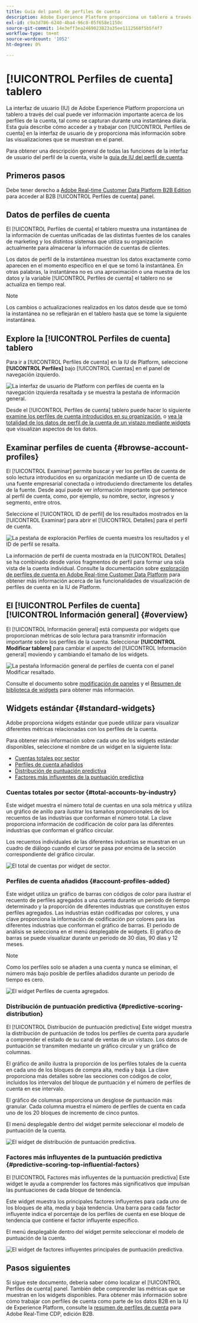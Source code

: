 ```yaml
---
title: Guía del panel de perfiles de cuenta
description: Adobe Experience Platform proporciona un tablero a través del cual puede ver información importante acerca de los perfiles de cuenta B2B de su organización.
exl-id: c9a3d786-6240-4ba4-96c8-05f658e1150c
source-git-commit: 14e3eff3ea2469023823a35ee1112568f5b5f4f7
workflow-type: tm+mt
source-wordcount: '1052'
ht-degree: 0%

---
```


# [!UICONTROL Perfiles de cuenta] tablero

La interfaz de usuario (IU) de Adobe Experience Platform proporciona un tablero a través del cual puede ver información importante acerca de los perfiles de la cuenta, tal como se capturan durante una instantánea diaria. Esta guía describe cómo acceder a y trabajar con [!UICONTROL Perfiles de cuenta] en la interfaz de usuario de y proporciona más información sobre las visualizaciones que se muestran en el panel.

Para obtener una descripción general de todas las funciones de la interfaz de usuario del perfil de la cuenta, visite la [guía de IU del perfil de cuenta](../../rtcdp/accounts/account-profile-ui-guide.md).

## Primeros pasos

Debe tener derecho a [Adobe Real-time Customer Data Platform B2B Edition](../../rtcdp/b2b-overview.md) para acceder al B2B [!UICONTROL Perfiles de cuenta] panel.

## Datos de perfiles de cuenta

El [!UICONTROL Perfiles de cuenta] el tablero muestra una instantánea de la información de cuentas unificadas de las distintas fuentes de los canales de marketing y los distintos sistemas que utiliza su organización actualmente para almacenar la información de cuentas de clientes.

Los datos de perfil de la instantánea muestran los datos exactamente como aparecen en el momento específico en el que se tomó la instantánea. En otras palabras, la instantánea no es una aproximación o una muestra de los datos y la variable [!UICONTROL Perfiles de cuenta] el tablero no se actualiza en tiempo real.

>[!NOTE]
>
>Los cambios o actualizaciones realizados en los datos desde que se tomó la instantánea no se reflejarán en el tablero hasta que se tome la siguiente instantánea.

## Explore la [!UICONTROL Perfiles de cuenta] tablero

Para ir a [!UICONTROL Perfiles de cuenta] en la IU de Platform, seleccione **[!UICONTROL Perfiles]** bajo [!UICONTROL Cuentas] en el panel de navegación izquierdo.

![La interfaz de usuario de Platform con perfiles de cuenta en la navegación izquierda resaltada y se muestra la pestaña de información general.](../images/account-profiles/account-profiles-dashboard.png)

Desde el [!UICONTROL Perfiles de cuenta] tablero puede hacer lo siguiente [examine los perfiles de cuenta introducidos en su organización](#browse-account-profiles), o [vea la totalidad de los datos de perfil de la cuenta de un vistazo mediante widgets](#standard-widgets) que visualizan aspectos de los datos.

## Examinar perfiles de cuenta {#browse-account-profiles}

El [!UICONTROL Examinar] permite buscar y ver los perfiles de cuenta de solo lectura introducidos en su organización mediante un ID de cuenta de una fuente empresarial conectada o introduciendo directamente los detalles de la fuente. Desde aquí puede ver información importante que pertenece al perfil de cuenta, como, por ejemplo, su nombre, sector, ingresos y segmento, entre otros.

Seleccione el [!UICONTROL ID de perfil] de los resultados mostrados en la [!UICONTROL Examinar] para abrir el [!UICONTROL Detalles] para el perfil de cuenta.

![La pestaña de exploración Perfiles de cuenta muestra los resultados y el ID de perfil se resalta.](../images/account-profiles/account-profiles-browse-tab.png)

La información de perfil de cuenta mostrada en la [!UICONTROL Detalles] se ha combinado desde varios fragmentos de perfil para formar una sola vista de la cuenta individual. Consulte la documentación sobre [exploración de perfiles de cuenta en Adobe Real-time Customer Data Platform](../../rtcdp/accounts/account-profile-ui-guide.md#browse-account-profiles) para obtener más información acerca de las funcionalidades de visualización de perfiles de cuenta en la IU de Platform.

## El [!UICONTROL Perfiles de cuenta] [!UICONTROL Información general] {#overview}

El [!UICONTROL Información general] está compuesta por widgets que proporcionan métricas de solo lectura para transmitir información importante sobre los perfiles de la cuenta. Seleccionar **[!UICONTROL Modificar tablero]** para cambiar el aspecto del [!UICONTROL Información general] moviendo y cambiando el tamaño de los widgets.

![La pestaña Información general de perfiles de cuenta con el panel Modificar resaltado.](../images/account-profiles/modify-dashboard.png)

Consulte el documento sobre [modificación de paneles](../customize/modify.md) y el [Resumen de biblioteca de widgets](../customize/widget-library.md) para obtener más información.

## Widgets estándar {#standard-widgets}

Adobe proporciona widgets estándar que puede utilizar para visualizar diferentes métricas relacionadas con los perfiles de la cuenta.

Para obtener más información sobre cada uno de los widgets estándar disponibles, seleccione el nombre de un widget en la siguiente lista:

* [Cuentas totales por sector](#total-accounts-by-industry)
* [Perfiles de cuenta añadidos](#account-profiles-added)
* [Distribución de puntuación predictiva](#predictive-scoring-distribution)
* [Factores más influyentes de la puntuación predictiva](#predictive-scoring-top-influential-factors)

### Cuentas totales por sector {#total-accounts-by-industry}

Este widget muestra el número total de cuentas en una sola métrica y utiliza un gráfico de anillo para ilustrar los tamaños proporcionales de los recuentos de las industrias que conforman el número total. La clave proporciona información de codificación de color para las diferentes industrias que conforman el gráfico circular.

Los recuentos individuales de las diferentes industrias se muestran en un cuadro de diálogo cuando el cursor se pasa por encima de la sección correspondiente del gráfico circular.

![El total de cuentas por widget de sector.](../images/account-profiles/total-accounts-by-industry-widget.png)

### Perfiles de cuenta añadidos {#account-profiles-added}

Este widget utiliza un gráfico de barras con códigos de color para ilustrar el recuento de perfiles agregados a una cuenta durante un período de tiempo determinado y la proporción de diferentes industrias que constituyen estos perfiles agregados. Las industrias están codificadas por colores, y una clave proporciona la información de codificación por colores para las diferentes industrias que conforman el gráfico de barras. El periodo de análisis se selecciona en el menú desplegable de widgets. El gráfico de barras se puede visualizar durante un periodo de 30 días, 90 días y 12 meses.

>[!NOTE]
>
>Como los perfiles solo se añaden a una cuenta y nunca se eliminan, el número más bajo posible de perfiles añadidos durante un periodo de tiempo es cero.

![El widget Perfiles de cuenta agregados.](../images/account-profiles/accounts-profiles-added-widget.png)

### Distribución de puntuación predictiva {#predictive-scoring-distribution}

El [!UICONTROL Distribución de puntuación predictiva] Este widget muestra la distribución de puntuación de todos los perfiles de cuenta para ayudarle a comprender el estado de su canal de ventas de un vistazo. Los datos de puntuación se transmiten mediante un gráfico circular y un gráfico de columnas.

El gráfico de anillo ilustra la proporción de los perfiles totales de la cuenta en cada uno de los bloques de compra alta, media y baja. La clave proporciona más detalles sobre las secciones con códigos de color, incluidos los intervalos del bloque de puntuación y el número de perfiles de cuenta en ese intervalo.

El gráfico de columnas proporciona un desglose de puntuación más granular. Cada columna muestra el número de perfiles de cuenta en cada uno de los 20 bloques de incremento de cinco puntos.

El menú desplegable dentro del widget permite seleccionar el modelo de puntuación de la cuenta.

![El widget de distribución de puntuación predictiva.](../images/account-profiles/predictive-scoring-distribution.png)

### Factores más influyentes de la puntuación predictiva {#predictive-scoring-top-influential-factors}

El [!UICONTROL Factores más influyentes de la puntuación predictiva] Este widget le ayuda a comprender los factores más significativos que impulsan las puntuaciones de cada bloque de tendencia.

Este widget muestra los principales factores influyentes para cada uno de los bloques de alta, media y baja tendencia. Una barra para cada factor influyente indica el porcentaje de los perfiles de cuenta en ese bloque de tendencia que contiene el factor influyente específico.

El menú desplegable dentro del widget permite seleccionar el modelo de puntuación de la cuenta.

![El widget de factores influyentes principales de puntuación predictiva.](../images/account-profiles/predictive-scoring-top-influential-factors.png)

## Pasos siguientes

Si sigue este documento, debería saber cómo localizar el [!UICONTROL Perfiles de cuenta] panel. También debe comprender las métricas que se muestran en los widgets disponibles. Para obtener más información sobre cómo trabajar con perfiles de cuenta como parte de los datos B2B en la IU de Experience Platform, consulte la [resumen de perfiles de cuenta](../../rtcdp/accounts/account-profile-overview.md) para Adobe Real-Time CDP, edición B2B.
